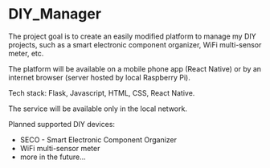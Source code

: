 # DIY_Manager
The project goal is to create an easily modified platform to manage my DIY projects, such as a smart electronic component organizer, WiFi multi-sensor meter, etc.

The platform will be available on a mobile phone app (React Native) or by an internet browser (server hosted by local Raspberry Pi).

Tech stack: Flask, Javascript, HTML, CSS, React Native. 

The service will be available only in the local network. 

Planned supported DIY devices:
- SECO - Smart Electronic Component Organizer
- WiFi multi-sensor meter
- more in the future...
